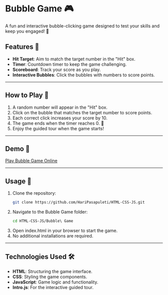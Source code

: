 # Bubble Game 🎮

A fun and interactive bubble-clicking game designed to test your skills and keep you engaged! 🚀

## Features 🌟
- **Hit Target**: Aim to match the target number in the "Hit" box.
- **Timer**: Countdown timer to keep the game challenging.
- **Scoreboard**: Track your score as you play.
- **Interactive Bubbles**: Click the bubbles with numbers to score points.

---

## How to Play 📜
1. A random number will appear in the "Hit" box.
2. Click on the bubble that matches the target number to score points.
3. Each correct click increases your score by 10.
4. The game ends when the timer reaches 0. 🎯
5. Enjoy the guided tour when the game starts!

---

## Demo 🎥  
[Play Bubble Game Online](https://bubble-game2.netlify.app/)

---

## Usage 🚀
1. Clone the repository:  
   ```bash
   git clone https://github.com/HariPasapuleti/HTML-CSS-JS.git
   ```
2. Navigate to the Bubble Game folder:
   ```bash
   cd HTML-CSS-JS/Bubble\ Game
   ```
3. Open index.html in your browser to start the game.
4. No additional installations are required.

---
## Technologies Used 🛠️

- **HTML**: Structuring the game interface.
- **CSS**: Styling the game components.
- **JavaScript**: Game logic and functionality.
- **Intro.js**: For the interactive guided tour.
